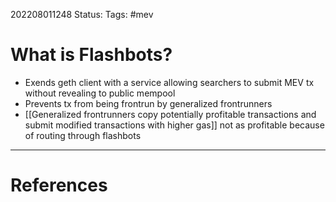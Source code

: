 202208011248
Status: 
Tags: #mev

# What is Flashbots?
- Exends geth client with a service allowing searchers to submit MEV tx without revealing to public mempool
- Prevents tx from being frontrun by generalized frontrunners
- [[Generalized frontrunners copy potentially profitable transactions and submit modified transactions with higher gas]] not as profitable because of routing through flashbots







---
# References

